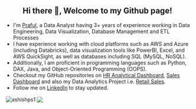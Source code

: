 <h2 align="center">Hi there 👋, Welcome to my Github page!</h2>
<ul>
  <li>I'm <a href = "https://ashishps.com/">Praful</a>, a Data Analyst having 3+ years of experience working in Data Engineering, Data Visualization, Database Management and ETL Processes</li>
  <li>I have experience working with cloud platforms such as AWS and Azure (including Databricks), data visualization tools like PowerBI, Excel, and AWS QuickSight, as well as databases including SQL (MySQL, NoSQL). </li>
  <li>Additionally, I am proficient in programming languages such as Python, DAX, Java, and Object-Oriented Programming (OOPS).</li>
  <li>Checkout my GitHub repositories on <a href = "https://github.com/pspraful07/HR_Analytics_Dashboard.git">HR Analytical Dashboard</a>, <a href = 
  "https://github.com/pspraful07/Sales_Dashboard.git">Sales Dashboard</a> and also my Data Analytics Project i.e. <a href = "https://databricks-prod-cloudfront.cloud.databricks.com/public/4027ec902e239c93eaaa8714f173bcfc/382062556546401/1594206840475661/1172297277613745/latest.html">Retail Sales</a>.</li>
  <li>Follow me on <a href="https://www.linkedin.com/in/praful-sakhargade-913076183/">LinkedIn</a> to stay updated.</li>
</ul>

<p>&nbsp;<img align="center" src="https://github-readme-stats.vercel.app/api?username=pspraful07&show_icons=true&locale=en" alt="ashishps1" />
<img align="center" src="https://github-readme-stats.vercel.app/api/top-langs/?username=pspraful07&layout=compact&hide_border=true&&langs_count=10&show_icons=true&theme=transparent" />
</p>
